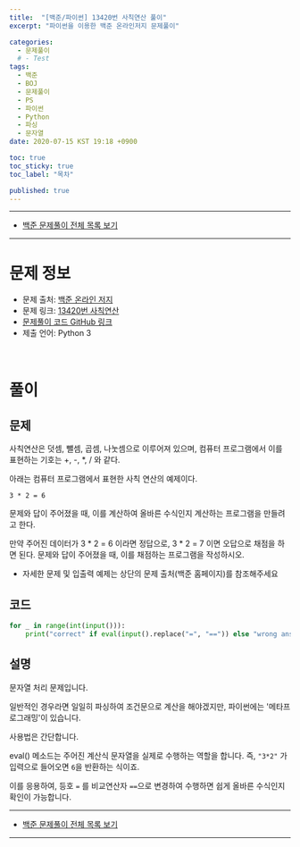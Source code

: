 ```yaml
---
title:  "[백준/파이썬] 13420번 사칙연산 풀이"
excerpt: "파이썬을 이용한 백준 온라인저지 문제풀이"

categories:
  - 문제풀이
  # - Test
tags:
  - 백준
  - BOJ
  - 문제풀이
  - PS
  - 파이썬
  - Python
  - 파싱
  - 문자열
date: 2020-07-15 KST 19:18 +0900

toc: true
toc_sticky: true
toc_label: "목차"

published: true
---
```


- - -

 - [백준 문제풀이 전체 목록 보기](/boj)

- - -

# 문제 정보
 - 문제 출처: [백준 온라인 저지](http://boj.kr/)
 - 문제 링크: [13420번 사칙연산](https://www.acmicpc.net/problem/13420)
 - [문제풀이 코드 GitHub 링크](https://github.com/NeoMindStd/CodingLife)
 - 제출 언어: Python 3
 
 <br>

# 풀이

## 문제

사칙연산은 덧셈, 뺄셈, 곱셈, 나눗셈으로 이루어져 있으며, 컴퓨터 프로그램에서 이를 표현하는 기호는 +, -, *, / 와 같다. 

아래는 컴퓨터 프로그램에서 표현한 사칙 연산의 예제이다.

```
3 * 2 = 6
```

문제와 답이 주어졌을 때, 이를 계산하여 올바른 수식인지 계산하는 프로그램을 만들려고 한다. 

만약 주어진 데이터가 3 * 2 = 6 이라면 정답으로, 3 * 2 = 7 이면 오답으로 채점을 하면 된다. 문제와 답이 주어졌을 때, 이를 채점하는 프로그램을 작성하시오.

* 자세한 문제 및 입출력 예제는 상단의 문제 출처(백준 홈페이지)를 참조해주세요

## 코드

```python
for _ in range(int(input())):
    print("correct" if eval(input().replace("=", "==")) else "wrong answer")
```

## 설명

문자열 처리 문제입니다.

일반적인 경우라면 일일히 파싱하여 조건문으로 계산을 해야겠지만, 파이썬에는 '메타프로그래밍'이 있습니다.

사용법은 간단합니다. 

eval() 메소드는 주어진 계산식 문자열을 실제로 수행하는 역할을 합니다. 즉, `"3*2"` 가 입력으로 들어오면 `6`을 반환하는 식이죠.

이를 응용하여, 등호 `=` 를 비교연산자 `==`으로 변경하여 수행하면 쉽게 올바른 수식인지 확인이 가능합니다.

- - -

 - [백준 문제풀이 전체 목록 보기](/boj)

- - -